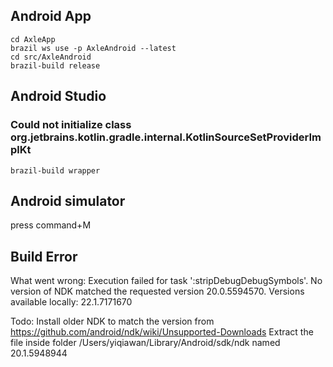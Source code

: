 ## Android App
```
cd AxleApp
brazil ws use -p AxleAndroid --latest
cd src/AxleAndroid
brazil-build release
```

## Android Studio

### Could not initialize class org.jetbrains.kotlin.gradle.internal.KotlinSourceSetProviderImplKt
```
brazil-build wrapper
```

## Android simulator

press command+M

## Build Error

What went wrong:
Execution failed for task ':stripDebugDebugSymbols'.
No version of NDK matched the requested version 20.0.5594570. Versions available locally: 22.1.7171670

Todo:
Install older NDK to match the version from https://github.com/android/ndk/wiki/Unsupported-Downloads
Extract the file inside folder /Users/yiqiawan/Library/Android/sdk/ndk named 20.1.5948944
